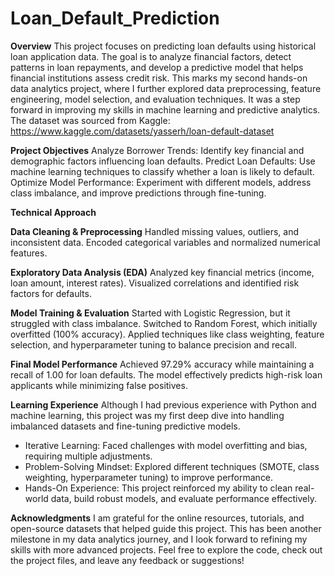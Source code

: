 # Loan_Default_Prediction

**Overview**
This project focuses on predicting loan defaults using historical loan application data. The goal is to analyze financial factors, detect patterns in loan repayments, and develop a predictive model that helps financial institutions assess credit risk.
This marks my second hands-on data analytics project, where I further explored data preprocessing, feature engineering, model selection, and evaluation techniques. It was a step forward in improving my skills in machine learning and predictive analytics.
The dataset was sourced from Kaggle: https://www.kaggle.com/datasets/yasserh/loan-default-dataset

**Project Objectives**
Analyze Borrower Trends: Identify key financial and demographic factors influencing loan defaults.
Predict Loan Defaults: Use machine learning techniques to classify whether a loan is likely to default.
Optimize Model Performance: Experiment with different models, address class imbalance, and improve predictions through fine-tuning.

**Technical Approach** 

**Data Cleaning & Preprocessing**
Handled missing values, outliers, and inconsistent data.
Encoded categorical variables and normalized numerical features.

**Exploratory Data Analysis (EDA)**
Analyzed key financial metrics (income, loan amount, interest rates).
Visualized correlations and identified risk factors for defaults.

**Model Training & Evaluation**
Started with Logistic Regression, but it struggled with class imbalance.
Switched to Random Forest, which initially overfitted (100% accuracy).
Applied techniques like class weighting, feature selection, and hyperparameter tuning to balance precision and recall.

**Final Model Performance**
Achieved 97.29% accuracy while maintaining a recall of 1.00 for loan defaults.
The model effectively predicts high-risk loan applicants while minimizing false positives.

**Learning Experience**
Although I had previous experience with Python and machine learning, this project was my first deep dive into handling imbalanced datasets and fine-tuning predictive models.
* Iterative Learning: Faced challenges with model overfitting and bias, requiring multiple adjustments.
* Problem-Solving Mindset: Explored different techniques (SMOTE, class weighting, hyperparameter tuning) to improve performance.
* Hands-On Experience: This project reinforced my ability to clean real-world data, build robust models, and evaluate performance effectively.

**Acknowledgments**
I am grateful for the online resources, tutorials, and open-source datasets that helped guide this project. This has been another milestone in my data analytics journey, and I look forward to refining my skills with more advanced projects.
Feel free to explore the code, check out the project files, and leave any feedback or suggestions! 
